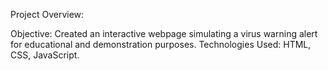 Project Overview:

Objective: Created an interactive webpage simulating a virus warning alert for educational and demonstration purposes.
Technologies Used: HTML, CSS, JavaScript.
